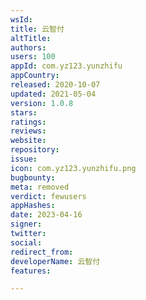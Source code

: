 ```yaml
---
wsId: 
title: 云智付
altTitle: 
authors: 
users: 100
appId: com.yz123.yunzhifu
appCountry: 
released: 2020-10-07
updated: 2021-05-04
version: 1.0.8
stars: 
ratings: 
reviews: 
website: 
repository: 
issue: 
icon: com.yz123.yunzhifu.png
bugbounty: 
meta: removed
verdict: fewusers
appHashes: 
date: 2023-04-16
signer: 
twitter: 
social: 
redirect_from: 
developerName: 云智付
features: 

---
```


